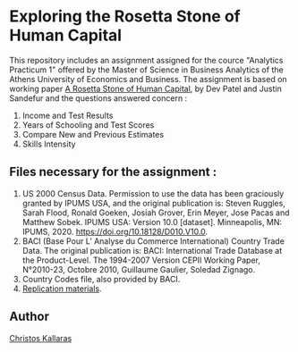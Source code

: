 # Exploring the Rosetta Stone of Human Capital

This repository includes an assignment assigned for the cource "Analytics Practicum 1" offered by the Master of Science in Business Analytics of the Athens University of Economics and Business. The assignment is based on working paper <a href="https://www.cgdev.org/publication/rosetta-stone-human-capital">A Rosetta Stone of Human Capital</a>, by Dev Patel and Justin Sandefur and the questions answered concern : 

1. Income and Test Results
2. Years of Schooling and Test Scores
3. Compare New and Previous Estimates
4. Skills Intensity

## Files necessary for the assignment :

1. US 2000 Census Data. Permission to use the data has been graciously granted by IPUMS USA, and the original publication is: Steven Ruggles, Sarah Flood, Ronald Goeken, Josiah Grover, Erin Meyer, Jose Pacas and Matthew Sobek. IPUMS USA: Version 10.0 [dataset]. Minneapolis, MN: IPUMS, 2020. https://doi.org/10.18128/D010.V10.0.
2. BACI (Base Pour L’ Analyse du Commerce International) Country Trade Data. The original publication is: BACI: International Trade Database at the Product-Level. The 1994-2007 Version CEPII Working Paper, N°2010-23, Octobre 2010, Guillaume Gaulier, Soledad Zignago.
3. Country Codes file, also provided by BACI.
4.  <a href="https://drive.google.com/drive/folders/1p4PCDOBPXkhkP9nIgLSDXatLvPqNwdTh">Replication materials</a>.

## Author

<a href="https://github.com/chriskal96">Christos Kallaras</a>
